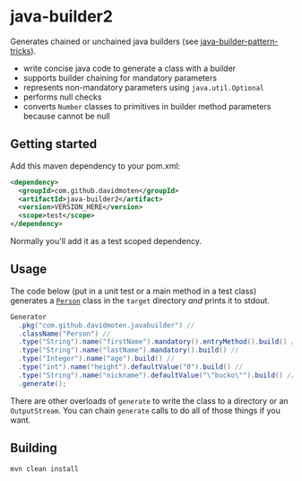 # java-builder2

Generates chained or unchained java builders (see [java-builder-pattern-tricks](https://github.com/davidmoten/java-builder-pattern-tricks)).

* write concise java code to generate a class with a builder
* supports builder chaining for mandatory parameters
* represents non-mandatory parameters using `java.util.Optional`
* performs null checks
* converts `Number` classes to primitives in builder method parameters because cannot be null

## Getting started
Add this maven dependency to your pom.xml:

```xml
<dependency>
  <groupId>com.github.davidmoten</groupId>
  <artifactId>java-builder2</artifact>
  <version>VERSION_HERE</version>
  <scope>test</scope>
</dependency>
```
Normally you'll add it as a test scoped dependency.

## Usage
The code below (put in a unit test or a main method in a test class) generates a [`Person`](src/test/java/com/github/davidmoten/javabuilder/Person.java) class in the `target` directory *and* prints it to stdout.

```java
Generator
  .pkg("com.github.davidmoten.javabuilder") //
  .className("Person") //
  .type("String").name("firstName").mandatory().entryMethod().build() //
  .type("String").name("lastName").mandatory().build() //
  .type("Integer").name("age").build() //
  .type("int").name("height").defaultValue("0").build() //
  .type("String").name("nickname").defaultValue("\"bucko\"").build() //
  .generate();
```
There are other overloads of `generate` to write the class to a directory or an `OutputStream`. You can chain `generate` calls to do all of those things if you want.

## Building
```bash
mvn clean install
```





